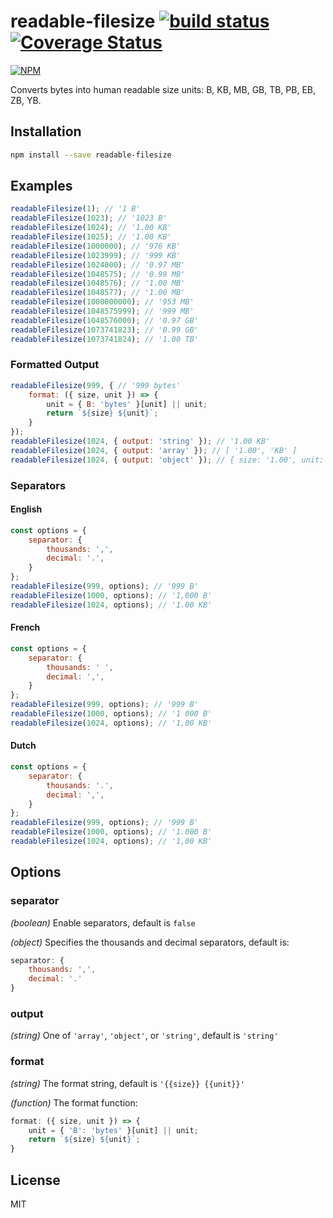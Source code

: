 # readable-filesize [![build status](https://travis-ci.org/cheton/readable-filesize.svg?branch=master)](https://travis-ci.org/cheton/readable-filesize) [![Coverage Status](https://coveralls.io/repos/github/cheton/readable-filesize/badge.svg?branch=master)](https://coveralls.io/github/cheton/readable-filesize?branch=master)
[![NPM](https://nodei.co/npm/readable-filesize.png?downloads=true&stars=true)](https://www.npmjs.com/package/readable-filesize)

Converts bytes into human readable size units: B, KB, MB, GB, TB, PB, EB, ZB, YB.

## Installation

```bash
npm install --save readable-filesize
```

## Examples

```js
readableFilesize(1); // '1 B'
readableFilesize(1023); // '1023 B'
readableFilesize(1024); // '1.00 KB'
readableFilesize(1025); // '1.00 KB'
readableFilesize(1000000); // '976 KB'
readableFilesize(1023999); // '999 KB'
readableFilesize(1024000); // '0.97 MB'
readableFilesize(1048575); // '0.99 MB'
readableFilesize(1048576); // '1.00 MB'
readableFilesize(1048577); // '1.00 MB'
readableFilesize(1000000000); // '953 MB'
readableFilesize(1048575999); // '999 MB'
readableFilesize(1048576000); // '0.97 GB'
readableFilesize(1073741823); // '0.99 GB'
readableFilesize(1073741824); // '1.00 TB'
```

### Formatted Output

```js
readableFilesize(999, { // '999 bytes'
    format: ({ size, unit }) => {
        unit = { B: 'bytes' }[unit] || unit;
        return `${size} ${unit}`;
    }
});
readableFilesize(1024, { output: 'string' }); // '1.00 KB'
readableFilesize(1024, { output: 'array' }); // [ '1.00', 'KB' ]
readableFilesize(1024, { output: 'object' }); // { size: '1.00', unit: 'KB' }
```

### Separators

#### English

```js
const options = {
    separator: {
        thousands: ',',
        decimal: '.',
    }
};
readableFilesize(999, options); // '999 B'
readableFilesize(1000, options); // '1,000 B'
readableFilesize(1024, options); // '1.00 KB'
```

#### French

```js
const options = {
    separator: {
        thousands: ' ',
        decimal: ',',
    }
};
readableFilesize(999, options); // '999 B'
readableFilesize(1000, options); // '1 000 B'
readableFilesize(1024, options); // '1,00 KB'
```

#### Dutch

```js
const options = {
    separator: {
        thousands: '.',
        decimal: ',',
    }
};
readableFilesize(999, options); // '999 B'
readableFilesize(1000, options); // '1.000 B'
readableFilesize(1024, options); // '1,00 KB'
```

## Options

### separator

_*(boolean)*_ Enable separators, default is `false`

_*(object)*_ Specifies the thousands and decimal separators, default is:

```js
separator: {
    thousands: ',',
    decimal: '.'
}
```

### output

_*(string)*_ One of `'array'`, `'object'`, or `'string'`, default is `'string'`

### format

_*(string)*_ The format string, default is `'{{size}} {{unit}}'`

_*(function)*_ The format function:

```js
format: ({ size, unit }) => {
    unit = { 'B': 'bytes' }[unit] || unit;
    return `${size} ${unit}`;
}
```

## License

MIT
